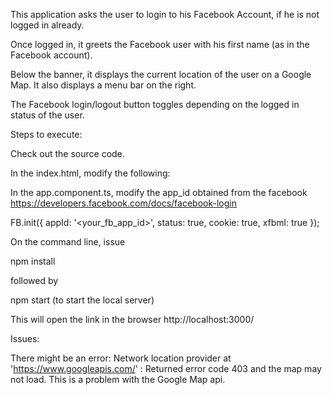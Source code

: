 This application asks the user to login to his Facebook Account, if he is not logged in already.

Once logged in, it greets the Facebook user with his first name (as in the Facebook account).

Below the banner, it displays the current location of the user on a Google Map. It also displays a menu bar on the right.

The Facebook login/logout button toggles depending on the logged in status of the user.

Steps to execute:

Check out the source code.

In the index.html, modify the following:

<script src="https://maps.googleapis.com/maps/api/js?key=<your-api-key>"></script>

In the app.component.ts, modify the app_id obtained from the facebook https://developers.facebook.com/docs/facebook-login

FB.init({
      appId: '<your_fb_app_id>',
      status: true,
      cookie: true,
      xfbml: true
    });


On the command line, issue 

npm install 
  
followed by 

npm start (to start the local server)

This will open the link in the browser http://localhost:3000/

Issues:

There might be an error: Network location provider at 'https://www.googleapis.com/' : Returned error code 403 and the map may not load. This is a problem with the Google Map api.
